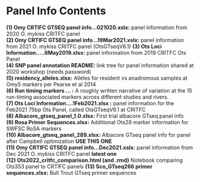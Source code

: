 # Panel Info Contents

__(1) Omy CRTIFC GTSEQ panel info...021020.xslx:__ panel information from 2020 O. mykiss CRITFC panel  
__(2) Omy CRTIFC GTSEQ panel info...19Mar2021.xslx:__ panel information from 2021 O. mykiss CRITFC panel (OtsGTseqV6.1) 
__(3) Ots Loci Information.....6May2019.xlsx:__ panel information from 2019 CRITFC Ots Panel   
__(4) SNP panel annotation README:__ link tree for panel information shared at 2020 workshop (needs password)  
__(5) residency_alleles.xlsx:__ Alleles for resident vs anadromous samples at Omy5 markers per Pearse et al 2014  
__(6) Run timing markers ... :__ A roughly written narrative of variation at the 15 run-timing associated markers across different studies and rivers.  
__(7) Ots Loci Information....1Feb2021.xlsx :__ panel information for the Feb2021 75bp Ots Panel, called OtsGTseqV6.1 at CRITFC  
__(8) Albacore_gtseq_panel_1.0.xlsx:__ First trial albacore GTseq panel info  
__(9) Rosa Primer Sequences.xlsx:__ Additional Ots28 marker information for SWFSC RoSA markers  
__(10) Albacore_gtseq_panel_289.xlsx:__ Albacore GTseq panel info for panel after Campbell optimization __USE THIS ONE__  
__(11) Omy CRTIFC GTSEQ panel info...Dec2021.xslx:__ panel information from Dec 2021 O. mykiss CRITFC panel __latest one__  
__(12) Ots2022_critfc_comparison.html (and .rmd)__ Notebook comparing Ots353 panel to CRTIFC panels
__(13) Sco_GTseq266 primer sequences.xlsx:__ Bull Trout GTseq primer sequences
